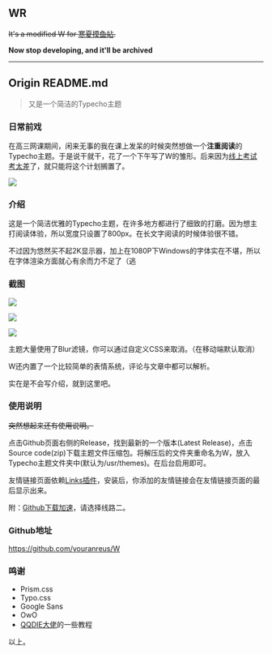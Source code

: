 ## WR

~~It's a modified W for [寒夏摸鱼站](https://rainiar.top).~~

**Now stop developing, and it'll be archived**

<hr>

## Origin README.md

> 又是一个简洁的Typecho主题

### 日常前戏

在高三网课期间，闲来无事的我在课上发呆的时候突然想做一个**注重阅读**的Typecho主题。于是说干就干，花了一个下午写了W的雏形。后来因为[线上考试考太差](https://gundam.exia.xyz/archives/434.html)了，就只能将这个计划搁置了。

![](https://cdn.exia.xyz//img/blog/589/20201208191941.png)



### 介绍

这是一个简洁优雅的Typecho主题，在许多地方都进行了细致的打磨。因为想主打阅读体验，所以宽度只设置了800px。在长文字阅读的时候体验很不错。

不过因为悠然买不起2K显示器，加上在1080P下Windows的字体实在不堪，所以在字体渲染方面就心有余而力不足了（逃



### 截图

![](https://cdn.exia.xyz//img/blog/589/20201208192708.png)



![](https://cdn.exia.xyz//img/blog/589/20201208192749.png)



![](https://cdn.exia.xyz//img/blog/589/20201208193646.png)



主题大量使用了Blur滤镜，你可以通过自定义CSS来取消。（在移动端默认取消）

W还内置了一个比较简单的表情系统，评论与文章中都可以解析。

实在是不会写介绍，就到这里吧。



### 使用说明

~~突然想起来还有使用说明。~~

点击Github页面右侧的Release，找到最新的一个版本(Latest Release)，点击Source code(zip)下载主题文件压缩包。将解压后的文件夹重命名为W，放入Typecho主题文件夹中(默认为/usr/themes)。在后台启用即可。

友情链接页面依赖[Links插件](http://www.imhan.com/archives/typecho_links_20141214/)，安装后，你添加的友情链接会在友情链接页面的最后显示出来。

附：[Github下载加速](http://toolwa.com/github/)，请选择线路二。

### Github地址

https://github.com/youranreus/W



### 鸣谢

- Prism.css
- Typo.css
- Google Sans
- OwO
- [QQDIE大佬](https://qqdie.com)的一些教程



以上。
